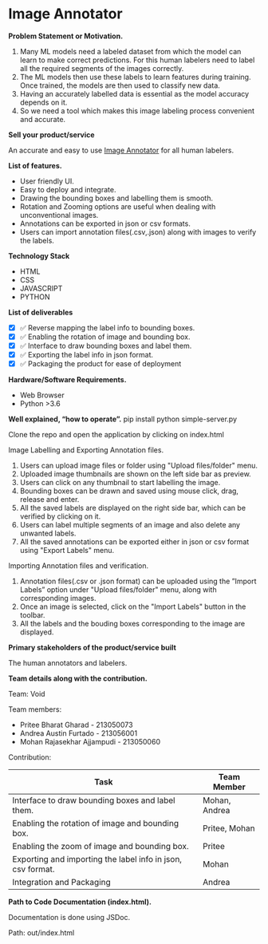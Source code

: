 # Image Annotator
**Problem Statement or Motivation.**

1. Many ML models need a labeled dataset from which the model can learn to make correct predictions. For this human labelers need to label all the required segments of the images correctly.
2. The ML models then use these labels to learn features during training.
Once trained, the models are then used to classify new data.
3. Having an accurately labelled data is essential as the model accuracy
depends on it.
4. So we need a tool which makes this image labeling process convenient and accurate.

**Sell your product/service**

An accurate and easy to use <u>Image Annotator</u> for all human labelers.

**List of features.**

- User friendly UI.
- Easy to deploy and integrate.
- Drawing the bounding boxes and labelling them is smooth.
- Rotation and Zooming options are useful when dealing with unconventional images.
- Annotations can be exported in json or csv formats.
- Users can import annotation files(.csv,.json) along with images to verify the labels.

**Technology Stack**

- HTML
- CSS
- JAVASCRIPT
- PYTHON

**List of deliverables**

- [x] :white_check_mark: Reverse mapping the label info to bounding boxes. 
- [x] :white_check_mark: Enabling the rotation of image and bounding box.
- [x] :white_check_mark: Interface to draw bounding boxes and label them.
- [x] :white_check_mark: Exporting the label info in json format.
- [x] :white_check_mark: Packaging the product for ease of deployment

**Hardware/Software Requirements.**
- Web Browser
- Python >3.6

**Well explained, “how to operate”.**
pip install <package-name>
python simple-server.py

Clone the repo and open the application by clicking on index.html

Image Labelling and Exporting Annotation files.

1. Users can upload image files or folder using "Upload files/folder" menu.
2. Uploaded image thumbnails are shown on the left side bar as preview.
3. Users can click on any thumbnail to start labelling the image.
4. Bounding boxes can be drawn and saved using mouse click, drag, release and enter.
5. All the saved labels are displayed on the right side bar, which can be verified by clicking on it.
6. Users can label multiple segments of an image and also delete any unwanted labels.
7. All the saved annotations can be exported either in json or csv format using "Export Labels" menu.

Importing Annotation files and verification.

1. Annotation files(.csv or .json format) can be uploaded using the ”Import Labels” option under "Upload files/folder" menu, along with corresponding images.
2. Once an image is selected, click on the "Import Labels" button in the toolbar.
3. All the labels and the bouding boxes corresponding to the image are displayed.


**Primary stakeholders of the product/service built**

The human annotators and labelers.

**Team details along with the contribution.**

Team: Void

Team members:

- Pritee Bharat Gharad - 213050073
- Andrea Austin Furtado - 213056001
- Mohan Rajasekhar Ajjampudi - 213050060

Contribution:

| Task                                                    | Team Member   |
| ------------------------------------------------------- | ------------- |
| Interface to draw bounding boxes and label them.        | Mohan, Andrea |
| Enabling the rotation of image and bounding box.        | Pritee, Mohan |
| Enabling the zoom of image and bounding box.            | Pritee        |
| Exporting and importing  the label info in json, csv format. | Mohan         |
| Integration and Packaging                               | Andrea        |

**Path to Code Documentation (index.html).**

Documentation is done using JSDoc.

Path: out/index.html


